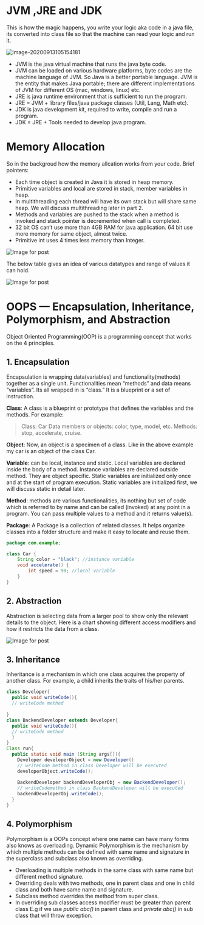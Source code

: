 # JVM ,JRE and JDK

This is how the magic happens, you write your logic aka code in a java file, its converted into class file so that the machine can read your logic  and run it.



![image-20200913105154181](C:\Users\gmalarski\AppData\Roaming\Typora\typora-user-images\image-20200913105154181.png)



- JVM is the java virtual machine that runs the java byte code.
- JVM can be loaded on various hardware platforms, byte codes are the machine language of JVM. So Java is a better portable language. JVM is the  entity that makes Java portable; there are different implementations of  JVM for different OS (mac, windows, linux) etc.
- JRE is java runtime environment that is sufficient to run the program.
- JRE = JVM + library files/java package classes (Util, Lang, Math etc).
- JDK is java development kit, required to write, compile and run a program.
- JDK = JRE + Tools needed to develop java program.

# Memory Allocation

So in the backgroud how the memory allcation works from your code. Brief pointers:

- Each time object is created in Java it is stored in heap memory.
- Primitive variables and local are stored in stack, member variables in heap.
- In multithreading each thread will have its own stack but will share same heap. We will discuss multithreading later in part 2.
- Methods and variables are pushed to the stack when a method is invoked and stack pointer is decremented when call is completed.
- 32 bit OS can’t use more than 4GB RAM for java application. 64 bit use more memory for same object, almost twice.
- Primitive int uses 4 times less memory than Integer.

![Image for post](https://miro.medium.com/max/600/0*YnLwmAEJscRkHwx_.)

The below table gives an idea of various datatypes and range of values it can hold.

![Image for post](https://miro.medium.com/max/974/1*uOebRGa_vJm6x5xhtPF88w.png)

# OOPS — Encapsulation, Inheritance, Polymorphism, and Abstraction

Object Oriented Programming(OOP) is a programming concept that works on the 4 principles.

## **1. Encapsulation**

Encapsulation is wrapping data(variables) and functionality(methods) together as a  single unit. Functionalities mean “methods” and data means “variables”.  Its all wrapped in is “class.” It is a blueprint or a set of  instruction.

**Class**: A class is a blueprint or prototype that defines the variables and the methods. For example:

> Class: Car
> Data members or objects: color, type, model, etc.
> Methods: stop, accelerate, cruise.

**Object**: Now, an object is a specimen of a class. Like in the above example my car is an object of the class Car.

**Variable**: can be local, instance and static. Local variables are declared inside  the body of a method. Instance variables are declared outside method.  They are object specific. Static variables are initialized only once and at the start of program execution. Static variables are initialized  first, we will discuss static in detail later.

**Method**: methods are various functionalities, its nothing but set of code which  is referred to by name and can be called (invoked) at any point in a  program. You can pass multiple values to a method and it returns  value(s).

**Package**: A Package is a collection of related classes. It helps organize classes into a folder structure and make it easy to locate and reuse them.

```java
package com.example;

class Car {
    String color = "black"; //instance variable  
    void accelerate() { 
        int speed = 90; //local variable
    }
}
```

## 2. Abstraction

Abstraction is selecting data from a larger pool to show only the relevant details  to the object. Here is a chart showing different access modifiers and  how it restricts the data from a class.

![Image for post](https://miro.medium.com/max/773/1*F9fPgoOxgzEGDrd2bJpfkQ.png)

## 3. Inheritance

Inheritance is a mechanism in which one class acquires the property of another  class. For example, a child inherits the traits of his/her parents.

```java
class Developer{
  public void writeCode(){
  // writeCode method
  
}
class BackendDeveloper extends Developer{
  public void writeCode(){
  // writeCode method
  }
}
Class run{
  public static void main (String args[]){
    Developer developerObject = new Developer()
	// writeCode method in class Developer will be executed
    developerObject.writeCode();
   
    BackendDeveloper backendDeveloperObj = new BackendDeveloper();
    // writeCodemethod in class BackendDeveloper will be executed
    backendDeveloperObj.writeCode();
  }
}
```

## 4. Polymorphism

Polymorphism is a OOPs concept where one name can have many forms also knows as  overloading. Dynamic Polymorphism is the mechanism by which multiple  methods can be defined with same name and signature in the superclass  and subclass also known as overriding.

- Overloading is multiple methods in the same class with same name but different method signature.
- Overriding deals with two methods, one in parent class and one in child class and both have same name and signature.
- Subclass method overrides the method from super class.
- In overriding sub classes access modifier must be greater than parent class E.g if we use *public abc()* in parent class and *private abc()* in sub class that will throw exception.